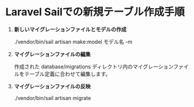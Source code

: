 # Laravel Sailでの新規テーブル作成手順

1. **新しいマイグレーションファイルとモデルの作成**

   ./vendor/bin/sail artisan make:model モデル名 -m 

2. **マイグレーションファイルの編集**

    作成された database/migrations ディレクトリ内のマイグレーションファイルをテーブル定義に合わせて編集します。

3. **マイグレーションファイルの反映**

    ./vendor/bin/sail artisan migrate